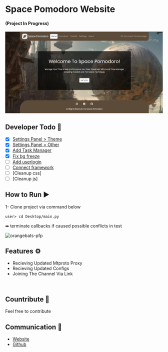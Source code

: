 # Space Pomodoro Website
#### (Project In Progress)

![img/local-banner.png](img/local-banner.png)


## Developer Todo 📝
- [x] [Settings Panel > Theme]()
- [x] [Settings Panel > Other]()
- [x] [Add Task Manager]()
- [x] [Fix bg freeze]()
- [ ] [Add userlogin]()
- [ ] [Connect framework]()
- [ ] [Cleanup css]
- [ ] [Cleanup js]

## How to Run ▶

1- Clone project via command below

```
user> cd Desktop/main.py
```

➡ terminate callbacks if caused possible conflicts in test


![orangebats-pfp](img/profile.jpg)
## Features ⚙
* Recieving Updated Mtproto Proxy
* Recieving Updated Configs
* Joining The Channel Via Link

<br/>

## Countribute 🤝
Feel free to contribute

## Communication 💌
* [Website](https://www.pariya-tavangar.ir)
* [Github](https://github.com/Ptavangar)
